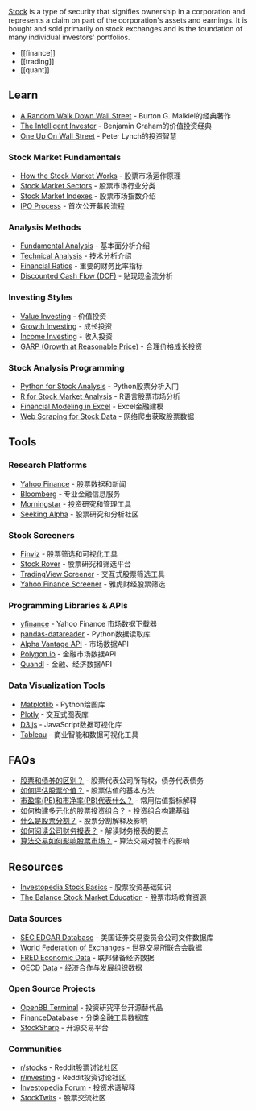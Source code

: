 [Stock](https://www.investopedia.com/terms/s/stock.asp) is a type of security that signifies ownership in a corporation and represents a claim on part of the corporation's assets and earnings. It is bought and sold primarily on stock exchanges and is the foundation of many individual investors' portfolios.

- [[finance]]
- [[trading]]
- [[quant]]


## Learn
- [A Random Walk Down Wall Street](https://www.amazon.com/Random-Walk-Down-Wall-Street/dp/0393330338) - Burton G. Malkiel的经典著作
- [The Intelligent Investor](https://www.amazon.com/Intelligent-Investor-Definitive-Investing-Essentials/dp/0060555661) - Benjamin Graham的价值投资经典
- [One Up On Wall Street](https://www.amazon.com/One-Up-Wall-Street-Already/dp/0743200403) - Peter Lynch的投资智慧

### Stock Market Fundamentals
- [How the Stock Market Works](https://www.investopedia.com/articles/investing/082614/how-stock-market-works.asp) - 股票市场运作原理
- [Stock Market Sectors](https://www.investopedia.com/terms/s/sector.asp) - 股票市场行业分类
- [Stock Market Indexes](https://www.investopedia.com/terms/i/index.asp) - 股票市场指数介绍
- [IPO Process](https://www.investopedia.com/terms/i/ipo.asp) - 首次公开募股流程

### Analysis Methods
- [Fundamental Analysis](https://www.investopedia.com/terms/f/fundamentalanalysis.asp) - 基本面分析介绍
- [Technical Analysis](https://www.investopedia.com/terms/t/technicalanalysis.asp) - 技术分析介绍
- [Financial Ratios](https://www.investopedia.com/financial-ratios-4689817) - 重要的财务比率指标
- [Discounted Cash Flow (DCF)](https://www.investopedia.com/terms/d/dcf.asp) - 贴现现金流分析

### Investing Styles
- [Value Investing](https://www.investopedia.com/terms/v/valueinvesting.asp) - 价值投资
- [Growth Investing](https://www.investopedia.com/terms/g/growthinvesting.asp) - 成长投资
- [Income Investing](https://www.investopedia.com/terms/i/incomeinvesting.asp) - 收入投资
- [GARP (Growth at Reasonable Price)](https://www.investopedia.com/terms/g/garp.asp) - 合理价格成长投资

### Stock Analysis Programming
- [Python for Stock Analysis](https://towardsdatascience.com/a-comprehensive-guide-to-downloading-stock-prices-in-python-2cd93ff821d4) - Python股票分析入门
- [R for Stock Market Analysis](https://www.datacamp.com/tutorial/r-trading-tutorial) - R语言股票市场分析
- [Financial Modeling in Excel](https://corporatefinanceinstitute.com/resources/excel/financial-modeling-best-practices/) - Excel金融建模
- [Web Scraping for Stock Data](https://realpython.com/python-web-scraping-practical-introduction/) - 网络爬虫获取股票数据


## Tools

### Research Platforms
- [Yahoo Finance](https://finance.yahoo.com/) - 股票数据和新闻
- [Bloomberg](https://www.bloomberg.com/) - 专业金融信息服务
- [Morningstar](https://www.morningstar.com/) - 投资研究和管理工具
- [Seeking Alpha](https://seekingalpha.com/) - 股票研究和分析社区

### Stock Screeners
- [Finviz](https://finviz.com/) - 股票筛选和可视化工具
- [Stock Rover](https://www.stockrover.com/) - 股票研究和筛选平台
- [TradingView Screener](https://www.tradingview.com/screener/) - 交互式股票筛选工具
- [Yahoo Finance Screener](https://finance.yahoo.com/screener) - 雅虎财经股票筛选

### Programming Libraries & APIs
- [yfinance](https://github.com/ranaroussi/yfinance) - Yahoo Finance 市场数据下载器
- [pandas-datareader](https://github.com/pydata/pandas-datareader) - Python数据读取库
- [Alpha Vantage API](https://www.alphavantage.co/) - 市场数据API
- [Polygon.io](https://polygon.io/) - 金融市场数据API
- [Quandl](https://www.quandl.com/) - 金融、经济数据API

### Data Visualization Tools
- [Matplotlib](https://matplotlib.org/) - Python绘图库
- [Plotly](https://plotly.com/) - 交互式图表库
- [D3.js](https://d3js.org/) - JavaScript数据可视化库
- [Tableau](https://www.tableau.com/) - 商业智能和数据可视化工具


## FAQs
- [股票和债券的区别？](https://www.investopedia.com/ask/answers/033015/what-difference-between-bonds-and-stocks.asp) - 股票代表公司所有权，债券代表债务
- [如何评估股票价值？](https://www.investopedia.com/articles/fundamental-analysis/09/elements-stock-value.asp) - 股票估值的基本方法
- [市盈率(PE)和市净率(PB)代表什么？](https://www.investopedia.com/ask/answers/070314/what-difference-between-forward-pe-and-trailing-pe.asp) - 常用估值指标解释
- [如何构建多元化的股票投资组合？](https://www.investopedia.com/articles/basics/05/diversification.asp) - 投资组合构建基础
- [什么是股票分割？](https://www.investopedia.com/terms/s/stocksplit.asp) - 股票分割解释及影响
- [如何阅读公司财务报表？](https://www.investopedia.com/articles/basics/06/financialreporting.asp) - 解读财务报表的要点
- [算法交易如何影响股票市场？](https://www.investopedia.com/articles/active-trading/101014/basics-algorithmic-trading-concepts-and-examples.asp) - 算法交易对股市的影响


## Resources
- [Investopedia Stock Basics](https://www.investopedia.com/investing/investing-basics/) - 股票投资基础知识
- [The Balance Stock Market Education](https://www.thebalance.com/the-basics-of-investing-in-stocks-357114) - 股票市场教育资源

### Data Sources
- [SEC EDGAR Database](https://www.sec.gov/edgar.shtml) - 美国证券交易委员会公司文件数据库
- [World Federation of Exchanges](https://www.world-exchanges.org/) - 世界交易所联合会数据
- [FRED Economic Data](https://fred.stlouisfed.org/) - 联邦储备经济数据
- [OECD Data](https://data.oecd.org/) - 经济合作与发展组织数据

### Open Source Projects
- [OpenBB Terminal](https://github.com/OpenBB-finance/OpenBBTerminal) - 投资研究平台开源替代品
- [FinanceDatabase](https://github.com/JerBouma/FinanceDatabase) - 分类金融工具数据库
- [StockSharp](https://github.com/StockSharp/StockSharp) - 开源交易平台

### Communities
- [r/stocks](https://www.reddit.com/r/stocks/) - Reddit股票讨论社区
- [r/investing](https://www.reddit.com/r/investing/) - Reddit投资讨论社区
- [Investopedia Forum](https://www.investopedia.com/financial-term-dictionary-4769738) - 投资术语解释
- [StockTwits](https://stocktwits.com/) - 股票交流社区
